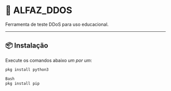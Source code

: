# 🚀 ALFAZ_DDOS

Ferramenta de teste DDoS para uso educacional.

---

## 📦 Instalação

Execute os comandos abaixo *um por um*:

```bash
pkg install python3

Bash
pkg install pip
